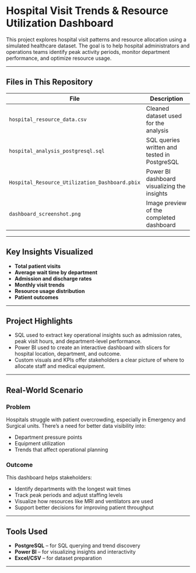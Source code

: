 #  Hospital Visit Trends & Resource Utilization Dashboard

This project explores hospital visit patterns and resource allocation using a simulated healthcare dataset. The goal is to help hospital administrators and operations teams identify peak activity periods, monitor department performance, and optimize resource usage.

---

##  Files in This Repository

| File | Description |
|------|-------------|
| `hospital_resource_data.csv` | Cleaned dataset used for the analysis |
| `hospital_analysis_postgresql.sql` | SQL queries written and tested in PostgreSQL |
| `Hospital_Resource_Utilization_Dashboard.pbix` | Power BI dashboard visualizing the insights |
| `dashboard_screenshot.png` | Image preview of the completed dashboard |

---

##  Key Insights Visualized

- **Total patient visits**
- **Average wait time by department**
- **Admission and discharge rates**
- **Monthly visit trends**
- **Resource usage distribution**
- **Patient outcomes**

---

##  Project Highlights

- SQL used to extract key operational insights such as admission rates, peak visit hours, and department-level performance.
- Power BI used to create an interactive dashboard with slicers for hospital location, department, and outcome.
- Custom visuals and KPIs offer stakeholders a clear picture of where to allocate staff and medical equipment.

---

##  Real-World Scenario

###  Problem
Hospitals struggle with patient overcrowding, especially in Emergency and Surgical units. There’s a need for better data visibility into:
- Department pressure points
- Equipment utilization
- Trends that affect operational planning

###  Outcome
This dashboard helps stakeholders:
- Identify departments with the longest wait times
- Track peak periods and adjust staffing levels
- Visualize how resources like MRI and ventilators are used
- Support better decisions for improving patient throughput

---

##  Tools Used

- **PostgreSQL** – for SQL querying and trend discovery
- **Power BI** – for visualizing insights and interactivity
- **Excel/CSV** – for dataset preparation

---


